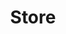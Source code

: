 ---
title: Store
url: /shop
photo: /img/shopping-cart-page-header.jpg
_build:
  render: always
cascade:
  private: true
# We don't need to build the single pages.
  _build:
    render: never
---